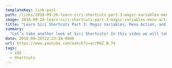 ```yaml
---
templateKey: link-post
path: /links/2018-09-26-learn-siri-shortcuts-part-3-magic-variables-menu-action-and-more
image: 2018-09-26-learn-siri-shortcuts-part-3-magic-variables-menu-action-and-more.jpg
title: "Learn Siri Shortcuts Part 3: Magic Variables, Menu Action, and More!"
summary:
  "Let’s take another look at Siri Shortcuts! In this video we will take a look at magic variables, the menu action, and more. We will also cover a few shortcuts that hook into Things 3, Do Not Disturb, and Apple Music. Add to Shopping List: https://www.icloud.com/shortcuts/9524...Work Time: https://"
date: 2018-09-26T22:23:18-0400
url: https://www.youtube.com/watch?v=ocrR6Z_B_74
tags:
  - iOS
  - Shortcuts
---
```

